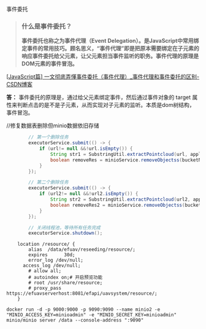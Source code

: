 事件委托

> ### 什么是事件委托？
>
> **事件委托也称之为事件代理（Event Delegation）。是JavaScript中常用绑定事件的常用技巧。顾名思义，“事件代理”即是把原本需要绑定在子元素的响应事件委托给父元素，让父元素担当事件监听的职务。事件代理的原理是DOM元素的事件冒泡。**

[[JavaScript篇\] 一文彻底弄懂事件委托（事件代理）_事件代理和事件委托的区别-CSDN博客](https://blog.csdn.net/Wps1919/article/details/124680326)

**答：** 事件委托的原理是，通过给父元素绑定事件，然后通过事件对象的 target 属性来判断点击的是不是子元素，从而实现对子元素的监听。本质是dom树结构，事件冒泡。



//修复数据表删除但minio数据依旧存储



```java
        // 第一个删除任务
        executorService.submit(() -> {
            if (url!= null &&!url.isEmpty()) {
                String str1 = SubstringUtil.extractPointcloud(url, applicationName);
                boolean removeRes = minioService.removeObjectss(bucketName, str1);
            }
        });

        // 第二个删除任务
        executorService.submit(() -> {
            if (url2!= null &&!url2.isEmpty()) {
                String str2 = SubstringUtil.extractPointcloud(url2, applicationName);
                boolean removeRes2 = minioService.removeObjectss(bucketName, str2);
            }
        });

        // 关闭线程池，等待所有任务完成
        executorService.shutdown();
```

```
    location /resource/ {
  		alias  /data/efuav/reseeding/resource/;
  		expires      30d;
  		error_log /dev/null;
      access_log /dev/null;
  		# allow all;
  		# autoindex on;# 开启预览功能
  		# root /usr/share/resource;
  		# proxy_pass  https://efuavserverhost:8081/efapi/uavsystem/resource/;
  	}
```

```
docker run -d -p 9000:9000 -p 9090:9090 --name minio2 -e "MINIO_ACCESS_KEY=minioadmin" -e "MINIO_SECRET_KEY=minioadmin" minio/minio server /data --console-address ":9090" 
```

